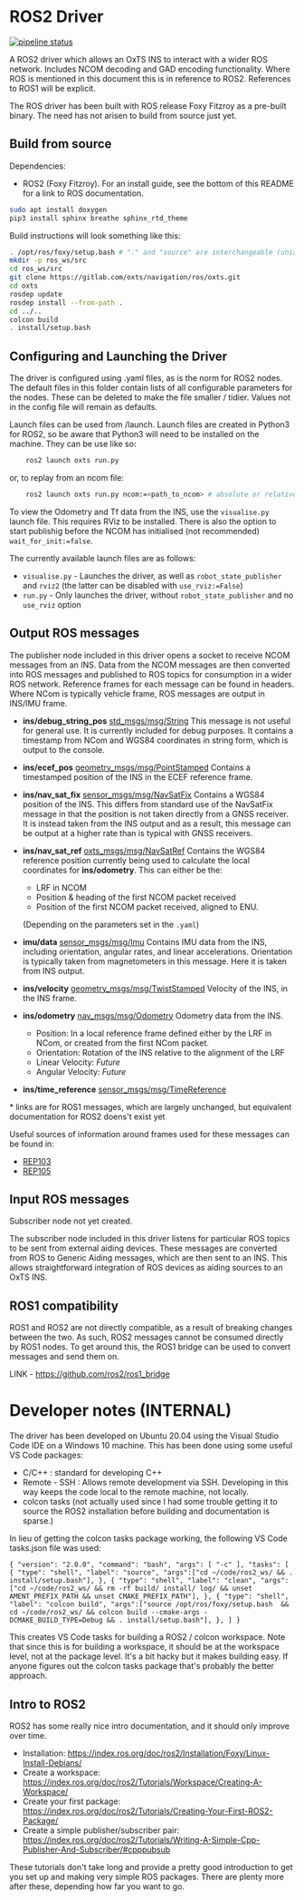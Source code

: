 # ROS2 Driver

[![pipeline status](https://gitlab.com/oxts/navigation/ros/oxts/badges/master/pipeline.svg)](https://gitlab.com/oxts/navigation/ros/oxts/-/commits/master)

A ROS2 driver which allows an OxTS INS to interact with a wider ROS network. Includes NCOM decoding and GAD encoding functionality. Where ROS is mentioned in this document this is in reference to ROS2. References to ROS1 will be explicit.

The ROS driver has been built with ROS release Foxy Fitzroy as a pre-built binary. The need has not arisen to build from source just yet. 

## Build from source

Dependencies:

- ROS2 (Foxy Fitzroy). For an install guide, see the bottom of this README for a link to ROS documentation.

```bash
sudo apt install doxygen
pip3 install sphinx breathe sphinx_rtd_theme
```

Build instructions will look something like this:
```bash
. /opt/ros/foxy/setup.bash # "." and "source" are interchangeable (unix)
mkdir -p ros_ws/src
cd ros_ws/src
git clone https://gitlab.com/oxts/navigation/ros/oxts.git
cd oxts
rosdep update
rosdep install --from-path .
cd ../..
colcon build
. install/setup.bash
```

## Configuring and Launching the Driver

The driver is configured using .yaml files, as is the norm for ROS2 nodes. The default files in this folder contain lists of all configurable parameters for the nodes. These can be deleted to make the file smaller / tidier. Values not in the config file will remain as defaults.

Launch files can be used from /launch. Launch files are created in Python3 for ROS2, so be aware that Python3 will need to be installed on the machine. They can be use like so:

```bash
    ros2 launch oxts run.py
```

or, to replay from an ncom file:

```bash
    ros2 launch oxts run.py ncom:=<path_to_ncom> # absolute or relative
```

To view the Odometry and Tf data from the INS, use the `visualise.py` launch file. This requires RViz to be installed. There is also the option to start publishig before the NCOM has initialised (not recommended) `wait_for_init:=false`.

The currently available launch files are as follows:

* `visualise.py` - Launches the driver, as well as `robot_state_publisher` and `rviz2` (the latter can be disabled with `use_rviz:=False`)
* `run.py` - Only launches the driver, without `robot_state_publisher` and no `use_rviz` option

## Output ROS messages

The publisher node included in this driver opens a socket to receive NCOM messages from an INS. Data from the NCOM messages are then converted into ROS messages and published to ROS topics for consumption in a wider ROS network. Reference frames for each message can be found in headers. Where NCom is typically vehicle frame, ROS messages are output in INS/IMU frame.

* **ins/debug_string_pos** [std_msgs/msg/String](http://docs.ros.org/en/noetic/api/std_msgs/html/msg/String.html)
    This message is not useful for general use. It is currently included for debug purposes. It contains a timestamp from NCom and WGS84 coordinates in string form, which is output to the console.

* **ins/ecef_pos** [geometry_msgs/msg/PointStamped](http://docs.ros.org/en/noetic/api/geometry_msgs/html/msg/PointStamped.html)
    Contains a timestamped position of the INS in the ECEF reference frame.
* **ins/nav_sat_fix** [sensor_msgs/msg/NavSatFix](http://docs.ros.org/en/api/sensor_msgs/html/msg/NavSatFix.html)
    Contains a WGS84 position of the INS. This differs from standard use of the NavSatFix message in that the position is not taken directly from a GNSS receiver. It is instead taken from the INS output and as a result, this message can be output at a higher rate than is typical with GNSS receivers.

* **ins/nav_sat_ref** [oxts_msgs/msg/NavSatRef](./oxts_msgs/msg/NavSatRef.msg)
    Contains the WGS84 reference position currently being used to calculate the local coordinates for **ins/odometry**. This can either be the: 
    * LRF in NCOM
    * Position & heading of the first NCOM packet received
    * Position of the first NCOM packet received, aligned to ENU.

    (Depending on the parameters set in the `.yaml`)

* **imu/data** [sensor_msgs/msg/Imu](http://docs.ros.org/en/noetic/api/sensor_msgs/html/msg/Imu.html)
    Contains IMU data from the INS, including orientation, angular rates, and linear accelerations. Orientation is typically taken from magnetometers in this message. Here it is taken from INS output.

* **ins/velocity** [geometry_msgs/msg/TwistStamped](http://docs.ros.org/en/noetic/api/geometry_msgs/html/msg/TwistStamped.html)
    Velocity of the INS, in the INS frame.

* **ins/odometry** [nav_msgs/msg/Odometry](https://github.com/ros2/common_interfaces/blob/foxy/nav_msgs/msg/Odometry.msg)
    Odometry data from the INS. 
    - Position: In a local reference frame defined either by the LRF in NCom, or created from the first NCom packet. 
    - Orientation: Rotation of the INS relative to the alignment of the LRF
    - Linear Velocity: _Future_
    - Angular Velocity: _Future_ 

* **ins/time_reference** [sensor_msgs/msg/TimeReference](http://docs.ros.org/en/noetic/api/sensor_msgs/html/msg/TimeReference.html)

\* links are for ROS1 messages, which are largely unchanged, but equivalent documentation for ROS2 doens't exist yet

Useful sources of information around frames used for these messages can be found in:

- [REP103](https://www.ros.org/reps/rep-0103.html)
- [REP105](https://www.ros.org/reps/rep-0105.html#id8)

## Input ROS messages

Subscriber node not yet created.

The subscriber node included in this driver listens for particular ROS topics to be sent from external aiding devices. These messages are converted from ROS to Generic Aiding messages, which are then sent to an INS. This allows straightforward integration of ROS devices as aiding sources to an OxTS INS.

## ROS1 compatibility

ROS1 and ROS2 are not directly compatible, as a result of breaking changes between the two. As such, ROS2 messages cannot be consumed directly by ROS1 nodes. To get around this, the ROS1 bridge can be used to convert messages and send them on.

LINK - https://github.com/ros2/ros1_bridge



# Developer notes (INTERNAL)

The driver has been developed on Ubuntu 20.04 using the Visual Studio Code IDE on a Windows 10 machine. This has been done using some useful VS Code packages:

- C/C++ : standard for developing C++
- Remote - SSH : Allows remote development via SSH. Developing in this way keeps the code local to the remote machine, not locally.
- colcon tasks (not actually used since I had some trouble getting it to source the ROS2 installation before building and documentation is sparse.)

In lieu of getting the colcon tasks package working, the following VS Code tasks.json file was used:

`{
    "version": "2.0.0",
    "command": "bash",
    "args": [
        "-c"
        ],
    "tasks": [
        {
            "type": "shell",
            "label": "source",
            "args":["cd ~/code/ros2_ws/ && . install/setup.bash"],
        },
        {
            "type": "shell",
            "label": "clean",
            "args":["cd ~/code/ros2_ws/ && rm -rf build/ install/ log/ && unset AMENT_PREFIX_PATH && unset CMAKE_PREFIX_PATH"],
        },
        {
            "type": "shell",
            "label": "colcon build",
            "args":["source /opt/ros/foxy/setup.bash  && cd ~/code/ros2_ws/ && colcon build --cmake-args -DCMAKE_BUILD_TYPE=Debug && . install/setup.bash"],
        },
    ]
}`

This creates VS Code tasks for building a ROS2 / colcon workspace. Note that since this is for building a workspace, it should be at the workspace level, not at the package level. It's a bit hacky but it makes building easy. If anyone figures out the colcon tasks package that's probably the better approach.

## Intro to ROS2

ROS2 has some really nice intro documentation, and it should only improve over time. 

- Installation: https://index.ros.org/doc/ros2/Installation/Foxy/Linux-Install-Debians/
- Create a workspace: https://index.ros.org/doc/ros2/Tutorials/Workspace/Creating-A-Workspace/
- Create your first package: https://index.ros.org/doc/ros2/Tutorials/Creating-Your-First-ROS2-Package/
- Create a simple publisher/subscriber pair: https://index.ros.org/doc/ros2/Tutorials/Writing-A-Simple-Cpp-Publisher-And-Subscriber/#cpppubsub

These tutorials don't take long and provide a pretty good introduction to get you set up and making very simple ROS packages. There are plenty more after these, depending how far you want to go.

